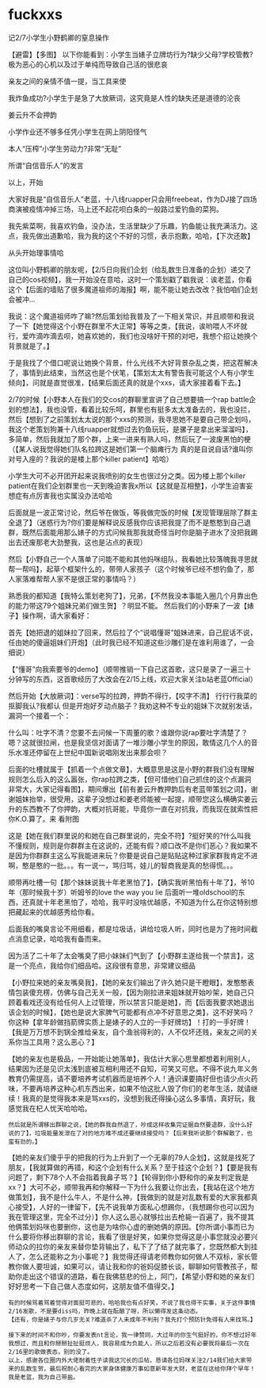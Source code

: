 # fuckxxs
记2/7小学生小野鹤卿的窒息操作

【避雷】【多图】
  以下你能看到：小学生当婊子立牌坊行为?缺少父母?学校管教?极为恶心的心机以及过于单纯而导致自己活的很悲哀

  亲友之间的亲情不值一提，当工具来使

  我炸鱼成功?小学生于是急了大放厥词，这究竟是人性的缺失还是道德的沦丧
 
  姜云升不会押韵

  小学作业还不够多任凭小学生在网上阴阳怪气

  本人“压榨”小学生劳动力?非常“无耻”

  所谓“自信音乐人”的发言

  以上，开始

   大家好我是“自信音乐人”老蓝，十八线ruapper只会用freebeat，作为DJ接了四场商演被疫情冲掉三场，马上还不起花呗白条的一般路过爱钓鱼的菜狗。

   我先紫菜啊，我喜欢钓鱼，没办法，生活里缺少了乐趣，钓鱼能让我充满活力。这点，我先做出道歉哈，我为我的这个不好的习惯，表示抱歉，哈哈，【下次还敢】

   从头开始理事情哈

   这位叫小野鹤卿的朋友呢，【2/5日向我们企划（给乱数生日准备的企划）递交了自己的cos视频】，我一开始没在意哈，这时一个策划戳了戳我说：诶老蓝，你看这个【后面的墙贴了很多魔道祖师的海报】啊，能不能让她去改改？我怕咱们企划会被冲...

   我说：这个魔道祖师咋了嘛?然后策划给我普及了一下相关常识，并且顺带和我说了一下【她觉得这个小野在群里不大正常】等等之类，【我说，诶哟喂人不坏就行，爱咋滴咋滴去呗，她喜欢她的，我们也没啥好干预的对吧，我想个招让她换个背景就是了。】

   于是我找了个借口呢说让她换个背景，什么光线不大好背景杂乱之类，把这茬解决了，事情到此结束，当然这也是个伏笔，【策划太太有警告我可能这个人有小学生倾向】，问就是直觉很准，【结果后面还真的就是个xxs，请大家接着看下去。】

   2/7的时候【小野本人在我们的交cos的群聊里宣讲了自己想要搞一个rap battle企划的想法】，我也没管，看着比较乐呵，群里也有挺多太太准备去的，我也没拦，然后【想到了之前策划太太说的那个xxs的预测，我寻思她不是要自己带企划吗，我这个老策划狗兼十八线ruapper就想过去钓鱼玩玩，是骡子是拿出来溜溜吗】，多简单，然后我就加了那个群，上来一进来有熟人吗，然后玩了一波废黑怕的梗（【某人说我觉得她们队名拉跨这是她们第一个脑瘫行为 真的是自说自话?谁叫你对号入座的？我说的是楼上那个killer patient】哈哈）

   小学生大可不必开团开起来说我喷别的女生也很过分之类。因为楼上那个killer patient在我们企划群里也一天到晚迫害我x所以【这就是互相整】，小学生迫害妄想症有点厉害我也实属没办法哈哈

   后面就是一波正常讨论，然后爷在做饭，等我做完饭的时候【发现管理层除了群主全退了】（迷惑行为?你们要是解释说反感我你应该把我提了而不是憨憨到自己退群，既然后面能用那么婊子的方式问候我那我就奇怪当时你是脑子进水了没把我踢出去还废那老大劲整我，这也是沾点的表现）

   然后【小野自己一个人落单了问能不能和其他妈咪组队，我看她比较落魄我寻思就帮一帮吗】，起草个框架什么的，带带人家孩子（这个时候爷已经不想钓鱼了，那人家落难帮帮人家不是很正常的事情吗？）

   熟悉我的都知道【我特么策划老狗了】，兄弟，【不然我没本事能入圈几个月靠出色的能力带这79个姐妹兄弟们做生贺】？明显不能。
   然后我们的小野来了一波【婊子】操作啊，请大家看好：

   首先【她把退的姐妹拉了回来，然后拉了个“说唱懂哥”姐妹进来，自己屁话不说，任由她的傻逼姐妹们开炮】（此时我已经不知道这些沙雕们是在谁利用谁了，一会细说）

   【“懂哥”向我索要爷的demo】（顺带推销一下自己这首歌，这只是录了一遍三十分钟写的东西，这首歌经历了大改会在2/15上线，欢迎大家关注b站老蓝Official）

   然后开始【大放厥词】：verse写的拉跨，押韵不得行，【咬字不清】
   行行行我菜的抠脚我认?我都认
   但是开炮好歹动点脑子？我劝这种不专业的姐妹下次就别发话，漏洞一个接着一个：

   什么叫：吐字不清？您要不去问候一下周董的歌？谁跟你说rap要吐字清楚了？嗯？这就很拉闸，也是我坚信对面请了一堆沙雕小学生的原因，敢情这几个人的音乐水准还停留在上世纪中国新说唱刚发出来那会呗？

   后面的吐槽就属于【抓着一个点做文章】，大概意思是这是小野的群我们没有理解规则怎么后入的这么嚣张，你rap拉跨之类，【但可惜他们自己抓住的这个点漏洞非常大，大家记得看图】，期间爆出【前有姜云升教押韵后有老蓝带策划之词】，谢谢姐妹抬举，很受用，这辈子没想过和姜老师能被一起提，顺带您这么横确实姜云升的东西教不了你押韵，大概对抗哥能，毕竟你一直在对抗我，而我现在就索性把你K.O.算了。来 看附图

   这是【她在我们群里说的和她在自己群里说的，完全不符】?挺好笑的?什么叫我不懂规则，规则是你群群主在这说的，还能有假？顺口改不是你们恶心？我如果不是因为你群群主这么写我能进来玩？你要是说自己是贴贴这种过家家群我肯定不进啊，憨是憨的一批。。。有一说一，骂归骂，娃儿的智商我是真的愁得慌。。。

   顺带再吐槽一句【那个妹妹说我十年老黑怕了】，【确实我听黑怕有十年了】，爷10年（那时候我十岁）听姆爷的love the way you lie 后面听一堆oldschool的东西，还真就十年老黑怕了，哈哈，我平时没啥优越感，不知道为什么在你这特别想把藏起来的优越感秀给你看。

   后面我的嘴臭言论不用细看，都是垃圾话，讲给垃圾人听，同时也是为了拖时间截点消息记录，哈哈我有备而来。

   因为活了二十年了太会嘴臭了把小妹妹们气到了【小野群主遂给我一个禁言】，这是一个亮点，我给你们细品哈。这段很有意思，非常建议细品

   【小野拉来她的亲友嘴臭我】，【她的亲友们输出了许久她只是干瞪眼】，发憨憨表情包装傻充楞，仿佛与自己无关一般，【因为刚拉进来姐妹就开始吵架，她自己只顾着看戏还没有给任何人上过管理，所以禁言只能是她】，而【后面我要求她退出该企划的时候】，【她也是说大家脾气可能都有点冲不好意思之类】，这不好笑吗？你这种【拿年龄做挡箭牌实质上是婊子的人立的一手好牌坊】！打的一手好牌！【我是万万想不到锅全推给亲友，自个渔翁得利的，人不仅坏还贱，亲友之间的关系你当工具用？这么恶心？】

   【她的亲友也是极品，一开始能让她落单】，我估计大家心思里都想着利用别人，结果因为还是见识太浅到底被互相利用还不自知，可笑又可悲。不得不说九年义务教育仍需提高，请不要培养考试机器而是培养个人！通识课要搞好但也请少点火药味，不要再培养这种心机东西出来，如果不怕这批人毁了你们的老年生活，就请继续！我真的是觉得我本来是骂xxs的，没想到我还得操心这么多事情，真好玩，我感觉我在杞人忧天哈哈哈。

    然后就是所谓移出群聊之说，【她的群我自然退了，吵成这样收集完证据自然要退群，没什么好说的了】，垃圾能量发泄在了对的地方难不成还要继续接受吗？【后来我听说那个群解散了，也蛮有劲的。】

   【她的亲友们傻乎乎的把我的行为上升到了一个无辜的79人企划】，这就是找死了朋友，【我就算做的再错，和这个企划有什么关系？至于挂这个企划？】【要是我有问题了，剩下78个人不会指着我鼻子骂？】【轮得到你小野和你的亲友判定我是xx？】大可不必，顺带我再和你解释一下为什么我要让你出去，【我站在这个地方做策划】，我不是什么牛人，不是什么神，【我做到的就是对乱数有爱的大家我都真心接受】，人好的一律留下，【先不说我单方面私心想踢你，（我想踢你也可以因为我在管理这里，完全不过分）】你人这么恶心就够拉出去枪毙一百遍了，我不提其他俩策划妈咪也要删你，这也是为啥你心虚的删她俩的原因。【你所谓小事而已为什么要将你移出群聊的言论，我看了很是好笑，如果你觉得这是小事您就没必要兴师动众的拉你的亲友来替你垫背输出了，私下了了结了就完事了，您既然都大到挂人了，怎么还能称之为小事呢？】我觉得还得请老师教你如何做人不双标，家长管教你做人要坦诚，如果可以，请让我和你的爸妈促膝长谈，聊聊如何管教孩子，帮助你走出这个错误的道路，看在我佛慈悲的份上，阿门，【希望小野和她的亲友们好好思考一下自己做人态度如何，这朋友值不值得交。】

    有的时候骂着骂着觉得对面挺可悲的，哈哈我也有点好笑，不说了我也得干实事，关于这件事情2/16发歌，不是要diss吗，昨晚上就在酝酿了呀，所以懒得发这条动态。
    【还有，你是婊子与你几岁无关?难道杀了人未成年不判刑？我先打个预防针免得有人来找骂。】

    接下来的时间不和你吵，你要发表nt言论，我一律赞同，大过年的你生气挺好的，你不想过好年我想过，而且和你掰掰扯扯挺烦人，我容易成为负能人，所以之后若没有必要我将最后一次在2/16里的歌做表态，别的没了。
    以上，感谢各位圈内外大佬耐着性子读我这冗长的瓜帖，恳请各位妈咪关注2/14我们给大家带来的乱数生贺，最后祝耐心看完的大家身体健康万事如意新年发大财，老蓝在这给你拜个早年！
    我是老蓝，我为自己带盐。
